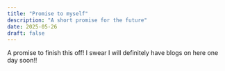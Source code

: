 ```yaml
---
title: "Promise to myself"
description: "A short promise for the future"
date: 2025-05-26
draft: false
---
```


A promise to finish this off! I swear I will definitely have blogs on here one day soon!!
